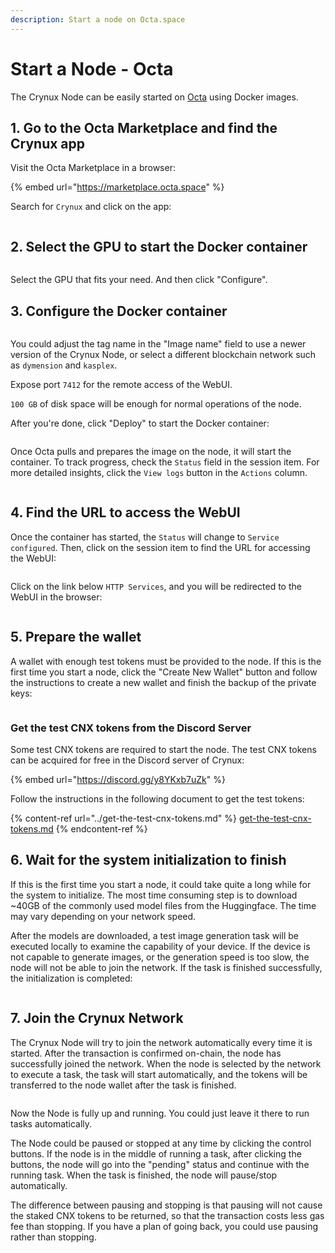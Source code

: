 ```yaml
---
description: Start a node on Octa.space
---
```


# Start a Node - Octa

The Crynux Node can be easily started on [Octa](https://marketplace.octa.space/) using Docker images.

## 1. Go to the Octa Marketplace and find the Crynux app

Visit the Octa Marketplace in a browser:

{% embed url="https://marketplace.octa.space" %}

Search for `Crynux` and click on the app:

<figure><img src="../../.gitbook/assets/step_1.png" alt=""><figcaption></figcaption></figure>

## 2. Select the GPU to start the Docker container

<figure><img src="../../.gitbook/assets/step_2.png" alt=""><figcaption></figcaption></figure>

Select the GPU that fits your need. And then click "Configure".

## 3. Configure the Docker container

<figure><img src="../../.gitbook/assets/step_3.png" alt=""><figcaption></figcaption></figure>

You could adjust the tag name in the "Image name" field to use a newer version of the Crynux Node, or select a different blockchain network such as `dymension` and `kasplex`.

Expose port `7412` for the remote access of the WebUI.

`100 GB` of disk space will be enough for normal operations of the node.

After you're done, click "Deploy" to start the Docker container:

<figure><img src="../../.gitbook/assets/step_4.png" alt=""><figcaption></figcaption></figure>

Once Octa pulls and prepares the image on the node, it will start the container. To track progress, check the `Status` field in the session item. For more detailed insights, click the `View logs` button in the `Actions` column.

<figure><img src="../../.gitbook/assets/step_5.png" alt=""><figcaption></figcaption></figure>

## 4. Find the URL to access the WebUI

Once the container has started, the `Status` will change to `Service configured`. Then, click on the session item to find the URL for accessing the WebUI:

<figure><img src="../../.gitbook/assets/step_6.png" alt=""><figcaption></figcaption></figure>

Click on the link below `HTTP Services`, and you will be redirected to the WebUI in the browser:

<figure><img src="../../.gitbook/assets/step_7.png" alt=""><figcaption></figcaption></figure>

## 5. Prepare the wallet

A wallet with enough test tokens must be provided to the node. If this is the first time you start a node, click the "Create New Wallet" button and follow the instructions to create a new wallet and finish the backup of the private keys:

<figure><img src="../../.gitbook/assets/image (8).png" alt=""><figcaption></figcaption></figure>

### Get the test CNX tokens from the Discord Server

Some test CNX tokens are required to start the node. The test CNX tokens can be acquired for free in the Discord server of Crynux:

{% embed url="https://discord.gg/y8YKxb7uZk" %}

Follow the instructions in the following document to get the test tokens:

{% content-ref url="../get-the-test-cnx-tokens.md" %}
[get-the-test-cnx-tokens.md](../get-the-test-cnx-tokens.md)
{% endcontent-ref %}

## 6. Wait for the system initialization to finish

If this is the first time you start a node, it could take quite a long while for the system to initialize. The most time consuming step is to download \~40GB of the commonly used model files from the Huggingface. The time may vary depending on your network speed.

After the models are downloaded, a test image generation task will be executed locally to examine the capability of your device. If the device is not capable to generate images, or the generation speed is too slow, the node will not be able to join the network. If the task is finished successfully, the initialization is completed:

<figure><img src="../../.gitbook/assets/1daf6bc8396c38c44072803a2924d09.png" alt=""><figcaption></figcaption></figure>

## 7. Join the Crynux Network

The Crynux Node will try to join the network automatically every time it is started. After the transaction is confirmed on-chain, the node has successfully joined the network. When the node is selected by the network to execute a task, the task will start automatically, and the tokens will be transferred to the node wallet after the task is finished.

<figure><img src="../../.gitbook/assets/6c659fa275de50dfa6fa82fae3f97d6.png" alt=""><figcaption></figcaption></figure>

Now the Node is fully up and running. You could just leave it there to run tasks automatically.

The Node could be paused or stopped at any time by clicking the control buttons. If the node is in the middle of running a task, after clicking the buttons, the node will go into the "pending" status and continue with the running task. When the task is finished, the node will pause/stop automatically.

The difference between pausing and stopping is that pausing will not cause the staked CNX tokens to be returned, so that the transaction costs less gas fee than stopping. If you have a plan of going back, you could use pausing rather than stopping.&#x20;
